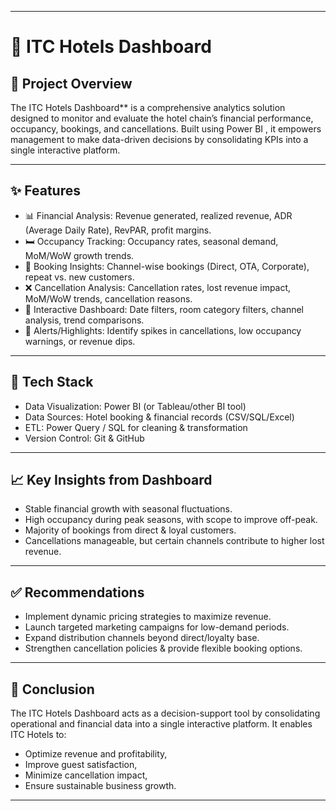 ---

# 🏨 ITC Hotels Dashboard

## 📌 Project Overview

The ITC Hotels Dashboard** is a comprehensive analytics solution designed to monitor and evaluate the hotel chain’s financial performance, occupancy, bookings, and cancellations. Built using Power BI  , it empowers management to make data-driven decisions by consolidating KPIs into a single interactive platform.

---

## ✨ Features

* 📊 Financial Analysis: Revenue generated, realized revenue, ADR (Average Daily Rate), RevPAR, profit margins.
* 🛏️ Occupancy Tracking: Occupancy rates, seasonal demand, MoM/WoW growth trends.
* 📅 Booking Insights: Channel-wise bookings (Direct, OTA, Corporate), repeat vs. new customers.
* ❌ Cancellation Analysis: Cancellation rates, lost revenue impact, MoM/WoW trends, cancellation reasons.
* 🎯 Interactive Dashboard: Date filters, room category filters, channel analysis, trend comparisons.
* 🔔 Alerts/Highlights: Identify spikes in cancellations, low occupancy warnings, or revenue dips.

---

## 🚀 Tech Stack

* Data Visualization: Power BI (or Tableau/other BI tool)
* Data Sources: Hotel booking & financial records (CSV/SQL/Excel)
* ETL: Power Query / SQL for cleaning & transformation
* Version Control: Git & GitHub



---

## 📈 Key Insights from Dashboard

* Stable financial growth with seasonal fluctuations.
* High occupancy during peak seasons, with scope to improve off-peak.
* Majority of bookings from direct & loyal customers.
* Cancellations manageable, but certain channels contribute to higher lost revenue.

---

## ✅ Recommendations

* Implement dynamic pricing strategies to maximize revenue.
* Launch targeted marketing campaigns for low-demand periods.
* Expand distribution channels beyond direct/loyalty base.
* Strengthen cancellation policies & provide flexible booking options.

---

## 📌 Conclusion

The ITC Hotels Dashboard acts as a decision-support tool by consolidating operational and financial data into a single interactive platform. It enables ITC Hotels to:

* Optimize revenue and profitability,
* Improve guest satisfaction,
* Minimize cancellation impact,
* Ensure sustainable business growth.

---
 
